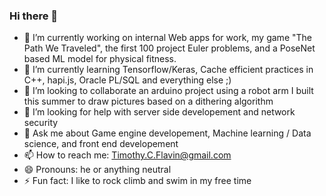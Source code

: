 ### Hi there 👋

- 🔭 I’m currently working on internal Web apps for work, my game "The Path We Traveled", the first 100 project Euler problems, and a PoseNet based ML model for physical fitness.
- 🌱 I’m currently learning Tensorflow/Keras, Cache efficient practices in C++, hapi.js, Oracle PL/SQL and everything else ;)
- 👯 I’m looking to collaborate an arduino project using a robot arm I built this summer to draw pictures based on a dithering algorithm
- 🤔 I’m looking for help with server side developement and network security
- 💬 Ask me about Game engine developement, Machine learning / Data science, and front end developement
- 📫 How to reach me: Timothy.C.Flavin@gmail.com
- 😄 Pronouns: he or anything neutral
- ⚡ Fun fact: I like to rock climb and swim in my free time
